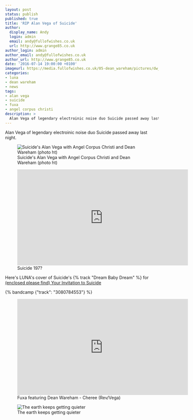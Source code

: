 ```yaml
---
layout: post
status: publish
published: true
title: 'RIP Alan Vega of Suicide'
author:
  display_name: Andy
  login: admin
  email: andy@fullofwishes.co.uk
  url: http://www.grange85.co.uk
author_login: admin
author_email: andy@fullofwishes.co.uk
author_url: http://www.grange85.co.uk
date: '2016-07-14 19:00:00 +0100'
imageurl: https://media.fullofwishes.co.uk/05-dean_wareham/pictures/dw_angel_vega_ht.jpg
categories:
- luna
- dean wareham
- news
tags:
- alan vega
- suicide
- fuxa
- angel corpus christi
description: >
  Alan Vega of legendary electroinic noise duo Suicide passed away last night.
---
```

<p class="lead">Alan Vega of legendary electroinic noise duo Suicide passed away last night.</p>

<figure class="caption aligncenter"><img src="https://media.fullofwishes.co.uk/05-dean_wareham/pictures/dw_angel_vega_ht.jpg" alt="Suicide's Alan Vega with Angel Corpus Christi and Dean Wareham (photo ht)" /><figcaption class="caption-text">Suicide's Alan Vega with Angel Corpus Christi and Dean Wareham (photo ht)</figcaption></figure>

<figure class="caption aligncenter"><iframe width="560" height="315" src="https://www.youtube.com/embed/K6Vrf-CjnLo" frameborder="0" allowfullscreen></iframe><figcaption class="caption-text">Suicide 197?</figcaption></figure>

<p>Here's LUNA's cover of Suicide's {% track "Dream Baby Dream" %} for <a href="https://www.fullofwishes.co.uk/database/luna/releases/luna-your-invitation-to-suicide/">(enclosed please find) Your Invitation to Suicide</a></p>
{% bandcamp {"track": "3080784553"} %}

<figure class="caption aligncenter"><iframe width="560" height="315" src="https://www.youtube.com/embed/Ug55Cs2xxZM" frameborder="0" allowfullscreen></iframe><figcaption class="caption-text">Fuxa featuring Dean Wareham - Cheree (Rev/Vega)</figcaption></figure>

<figure class="caption aligncenter"><img src="https://media.fullofwishes.co.uk/00-misc/pictures/alan_vega_lemmy_ht.jpg" alt="The earth keeps getting quieter" /><figcaption class="caption-text">The earth keeps getting quieter</figcaption></figure>
